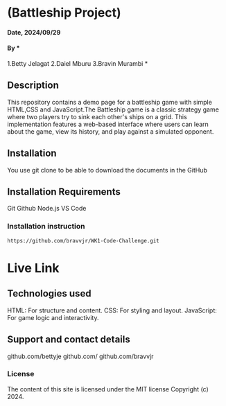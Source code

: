# (Battleship Project)

#### Date, 2024/09/29

#### By *
1.Betty Jelagat 
2.Daiel Mburu
3.Bravin Murambi
*

## Description
This repository contains a demo page for a battleship game with simple HTML,CSS and JavaScript.The Battleship game is a classic strategy game where two players try to sink each other's ships on a grid. This implementation features a web-based interface where users can learn about the game, view its history, and play against a simulated opponent.

## Installation
You use git clone to be able to download the documents in the GitHub

## Installation Requirements
Git
Github
Node.js
VS Code

### Installation instruction
```
https://github.com/bravvjr/WK1-Code-Challenge.git
```

# Live Link

## Technologies used
HTML: For structure and content.
CSS: For styling and layout.
JavaScript: For game logic and interactivity.

## Support and contact details
github.com/bettyje
github.com/
github.com/bravvjr

### License
The content of this site is licensed under the MIT license
Copyright (c) 2024.

